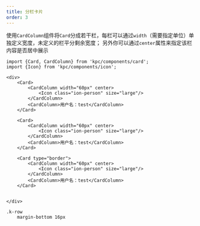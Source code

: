 ```yaml
---
title: 分栏卡片
order: 3
---
```


使用`CardColumn`组件将`Card`分成若干栏，每栏可以通过`width`（需要指定单位）单独定义宽度，未定义的栏平分剩余宽度；
另外你可以通过`center`属性来指定该栏内容是否居中展示

```vdt
import {Card, CardColumn} from 'kpc/components/card';
import {Icon} from 'kpc/components/icon';

<div>
    <Card>
        <CardColumn width="60px" center>
            <Icon class="ion-person" size="large"/>
        </CardColumn>
        <CardColumn>用户名：test</CardColumn>
    </Card>

    <Card>
        <CardColumn width="60px" center>
            <Icon class="ion-person" size="large"/>
        </CardColumn>
        <CardColumn>用户名：test</CardColumn>
    </Card>

    <Card type="border">
        <CardColumn width="60px" center>
            <Icon class="ion-person" size="large"/>
        </CardColumn>
        <CardColumn>用户名：test</CardColumn>
    </Card>
    

</div>
```

```styl
.k-row
    margin-bottom 16px
```
